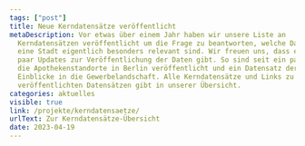 ```yaml
---
tags: ["post"]
title: Neue Kerndatensätze veröffentlicht
metaDescription: Vor etwas über einem Jahr haben wir unsere Liste an
  Kerndatensätzen veröffentlicht um die Frage zu beantworten, welche Daten für
  eine Stadt eigentlich besonders relevant sind. Wir freuen uns, dass es ein
  paar Updates zur Veröffentlichung der Daten gibt. So sind seit ein paar Wochen
  die Apothekenstandorte in Berlin veröffentlicht und ein Datensatz der IHK gibt
  Einblicke in die Gewerbelandschaft. Alle Kerndatensätze und Links zu
  veröffentlichten Datensätzen gibt in unserer Übersicht.
categories: aktuelles
visible: true
link: /projekte/kerndatensaetze/
urlText: Zur Kerndatensätze-Übersicht
date: 2023-04-19
---
```

